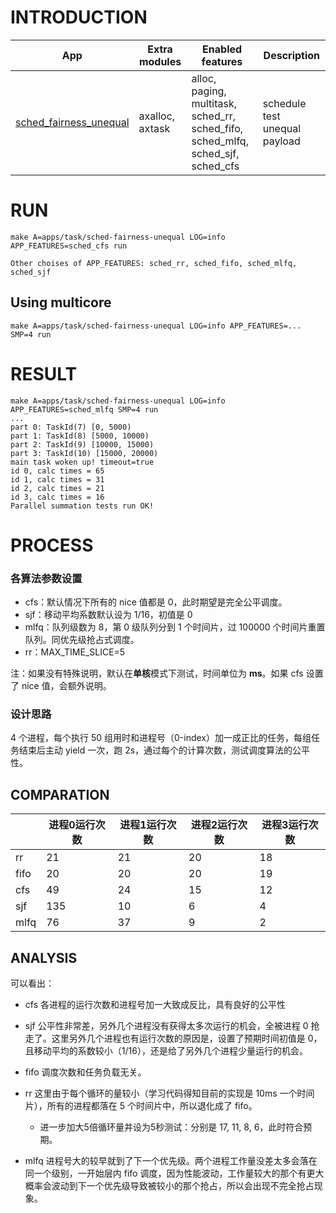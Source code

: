 # INTRODUCTION

| App | Extra modules | Enabled features | Description |
|-|-|-|-|
| [sched_fairness_unequal](../apps/task/sched_fairness_unequal/) | axalloc, axtask | alloc, paging, multitask, sched_rr, sched_fifo, sched_mlfq, sched_sjf, sched_cfs | schedule test unequal payload|

# RUN
```shell
make A=apps/task/sched-fairness-unequal LOG=info APP_FEATURES=sched_cfs run

Other choises of APP_FEATURES: sched_rr, sched_fifo, sched_mlfq, sched_sjf
```

## Using multicore
```shell
make A=apps/task/sched-fairness-unequal LOG=info APP_FEATURES=... SMP=4 run
```

# RESULT
```
make A=apps/task/sched-fairness-unequal LOG=info APP_FEATURES=sched_mlfq SMP=4 run
...
part 0: TaskId(7) [0, 5000)
part 1: TaskId(8) [5000, 10000)
part 2: TaskId(9) [10000, 15000)
part 3: TaskId(10) [15000, 20000)
main task woken up! timeout=true
id 0, calc times = 65
id 1, calc times = 31
id 2, calc times = 21
id 3, calc times = 16
Parallel summation tests run OK!
```
# PROCESS

### 各算法参数设置

- cfs：默认情况下所有的 nice 值都是 0，此时期望是完全公平调度。
- sjf：移动平均系数默认设为 1/16，初值是 0
- mlfq：队列级数为 8，第 0 级队列分到 1 个时间片，过 100000 个时间片重置队列。同优先级抢占式调度。
- rr：MAX_TIME_SLICE=5

注：如果没有特殊说明，默认在**单核**模式下测试，时间单位为 **ms**。如果 cfs 设置了 nice 值，会额外说明。

### 设计思路

4 个进程，每个执行 50 组用时和进程号（0-index）加一成正比的任务，每组任务结束后主动 yield 一次，跑 2s，通过每个的计算次数，测试调度算法的公平性。

## COMPARATION
|      | 进程0运行次数 | 进程1运行次数 | 进程2运行次数 | 进程3运行次数 |
| ---- | ------------- | ------------- | ------------- | ------------- |
| rr   | 21            | 21            | 20            | 18            |
| fifo | 20            | 20            | 20            | 19            |
| cfs  | 49            | 24            | 15            | 12            |
| sjf  | 135           | 10            | 6             | 4             |
| mlfq | 76            | 37            | 9             | 2             |

## ANALYSIS
可以看出：

- cfs 各进程的运行次数和进程号加一大致成反比，具有良好的公平性
- sjf 公平性非常差，另外几个进程没有获得太多次运行的机会，全被进程 0 抢走了。这里另外几个进程也有运行次数的原因是，设置了预期时间初值是 0，且移动平均的系数较小（1/16），还是给了另外几个进程少量运行的机会。
- fifo 调度次数和任务负载无关。
- rr 这里由于每个循环的量较小（学习代码得知目前的实现是 10ms 一个时间片），所有的进程都落在 5 个时间片中，所以退化成了 fifo。
  - 进一步加大5倍循环量并设为5秒测试：分别是 17, 11, 8, 6，此时符合预期。

- mlfq 进程号大的较早就到了下一个优先级。两个进程工作量没差太多会落在同一个级别，一开始层内 fifo 调度，因为性能波动，工作量较大的那个有更大概率会波动到下一个优先级导致被较小的那个抢占，所以会出现不完全抢占现象。
